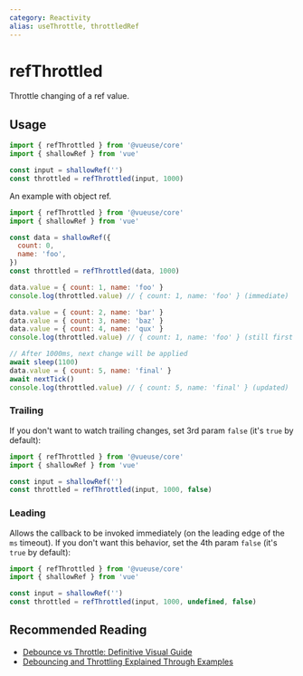 ```yaml
---
category: Reactivity
alias: useThrottle, throttledRef
---
```


# refThrottled

Throttle changing of a ref value.

## Usage

```ts
import { refThrottled } from '@vueuse/core'
import { shallowRef } from 'vue'

const input = shallowRef('')
const throttled = refThrottled(input, 1000)
```

An example with object ref.

```js
import { refThrottled } from '@vueuse/core'
import { shallowRef } from 'vue'

const data = shallowRef({
  count: 0,
  name: 'foo',
})
const throttled = refThrottled(data, 1000)

data.value = { count: 1, name: 'foo' }
console.log(throttled.value) // { count: 1, name: 'foo' } (immediate)

data.value = { count: 2, name: 'bar' }
data.value = { count: 3, name: 'baz' }
data.value = { count: 4, name: 'qux' }
console.log(throttled.value) // { count: 1, name: 'foo' } (still first value)

// After 1000ms, next change will be applied
await sleep(1100)
data.value = { count: 5, name: 'final' }
await nextTick()
console.log(throttled.value) // { count: 5, name: 'final' } (updated)
```

### Trailing

If you don't want to watch trailing changes, set 3rd param `false` (it's `true` by default):

```ts
import { refThrottled } from '@vueuse/core'
import { shallowRef } from 'vue'

const input = shallowRef('')
const throttled = refThrottled(input, 1000, false)
```

### Leading

Allows the callback to be invoked immediately (on the leading edge of the `ms` timeout). If you don't want this behavior, set the 4th param `false` (it's `true` by default):

```ts
import { refThrottled } from '@vueuse/core'
import { shallowRef } from 'vue'

const input = shallowRef('')
const throttled = refThrottled(input, 1000, undefined, false)
```

## Recommended Reading

- [Debounce vs Throttle: Definitive Visual Guide](https://kettanaito.com/blog/debounce-vs-throttle)
- [Debouncing and Throttling Explained Through Examples](https://css-tricks.com/debouncing-throttling-explained-examples/)
